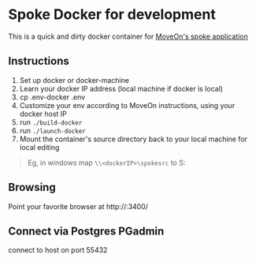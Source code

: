 # Spoke Docker for development

This is a quick and dirty docker container for [MoveOn's spoke application](https://github.com/MoveOnOrg/Spoke)

## Instructions

1. Set up docker or docker-machine
2. Learn your docker IP address (local machine if docker is local)
2. cp .env-docker .env
3. Customize your env according to MoveOn instructions, using your docker host IP
4. run `./build-docker`
5. run `./launch-docker`
6. Mount the container's source directory back to your local machine for local editing
> Eg, in windows map `\\<dockerIP>\spokesrc` to S:

## Browsing

Point your favorite browser at http://<dockerIP>:3400/

## Connect via Postgres PGadmin

connect to host <dockerIP> on port 55432




